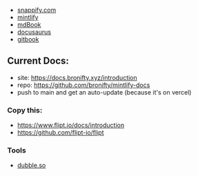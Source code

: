 - [snappify.com](https://snappify.com/editor)
- [mintlify](https://mintlify.com/showcase)
- [mdBook](https://rust-lang.github.io/mdBook/)
- [docusaurus](https://docusaurus.io/)
- [gitbook](https://www.gitbook.com/)

## Current Docs: 
- site: https://docs.bronifty.xyz/introduction
- repo: https://github.com/bronifty/mintlify-docs
- push to main and get an auto-update (because it's on vercel)

### Copy this: 
- https://www.flipt.io/docs/introduction
- https://github.com/flipt-io/flipt



### Tools
- [dubble.so](https://dubble.so/)

